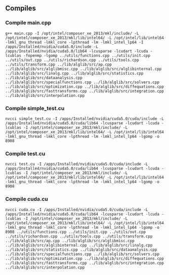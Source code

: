 ## Compiles
### Compile main.cpp

`g++ main.cpp -I /opt/intel/composer_xe_2013/mkl/include/ -L /opt/intel/composer_xe_2013/mkl/lib/intel64/ -L /opt/intel/lib/intel64 -lmkl_gnu_thread -lmkl_core -lpthread -lm -lmkl_intel_lp64 -I /apps/Installed/nvidia/cuda5.0/include -L /apps/Installed/nvidia/cuda5.0/lib64 -lcusparse -lcudart -lcuda -lcublas -fopenmp -lgomp ../utils/functions.cpp ../utils/init.cpp ../utils/out.cpp ../utils/richardson.cpp ../utils/tools.cpp ../utils/transform.cpp ../lib/alglib/src/ap.cpp ../lib/alglib/src/alglibmisc.cpp ../lib/alglib/src/alglibinternal.cpp ../lib/alglib/src/linalg.cpp ../lib/alglib/src/statistics.cpp ../lib/alglib/src/dataanalysis.cpp ../lib/alglib/src/specialfunctions.cpp ../lib/alglib/src/solvers.cpp ../lib/alglib/src/optimization.cpp ../lib/alglib/src/diffequations.cpp ../lib/alglib/src/fasttransforms.cpp ../lib/alglib/src/integration.cpp ../lib/alglib/src/interpolation.cpp`

### Compile simple_test.cu

`nvcci simple_test.cu -I /apps/Installed/nvidia/cuda5.0/cuda/include -L /apps/Installed/nvidia/cuda5.0/cuda/lib64 -lcusparse -lcudart -lcuda -lcublas -I /opt/intel/composer_xe_2013/mkl/include/ -L /opt/intel/composer_xe_2013/mkl/lib/intel64/ -L /opt/intel/lib/intel64 -lmkl_gnu_thread -lmkl_core -lpthread -lm -lmkl_intel_lp64 -lgomp -o 8908`

### Compile test.cu

`nvcci test.cu -I /apps/Installed/nvidia/cuda5.0/cuda/include -L /apps/Installed/nvidia/cuda5.0/cuda/lib64 -lcusparse -lcudart -lcuda -lcublas -I /opt/intel/composer_xe_2013/mkl/include/ -L /opt/intel/composer_xe_2013/mkl/lib/intel64/ -L /opt/intel/lib/intel64 -lmkl_gnu_thread -lmkl_core -lpthread -lm -lmkl_intel_lp64 -lgomp -o 8908`

### Compile cuda.cu

`nvcci cuda.cu -I /apps/Installed/nvidia/cuda5.0/cuda/include -L /apps/Installed/nvidia/cuda5.0/cuda/lib64 -lcusparse -lcudart -lcuda -lcublas -I /opt/intel/composer_xe_2013/mkl/include/ -L /opt/intel/composer_xe_2013/mkl/lib/intel64/ -L /opt/intel/lib/intel64 -lmkl_gnu_thread -lmkl_core -lpthread -lm -lmkl_intel_lp64 -lgomp -o 8908 ../utils/functions.cpp ../utils/init.cpp ../utils/out.cpp ../utils/richardson.cpp ../utils/tools.cpp ../utils/transform.cpp ../lib/alglib/src/ap.cpp ../lib/alglib/src/alglibmisc.cpp ../lib/alglib/src/alglibinternal.cpp ../lib/alglib/src/linalg.cpp ../lib/alglib/src/statistics.cpp ../lib/alglib/src/dataanalysis.cpp ../lib/alglib/src/specialfunctions.cpp ../lib/alglib/src/solvers.cpp ../lib/alglib/src/optimization.cpp ../lib/alglib/src/diffequations.cpp ../lib/alglib/src/fasttransforms.cpp ../lib/alglib/src/integration.cpp ../lib/alglib/src/interpolation.cpp`
